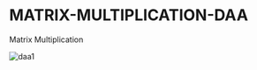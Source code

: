 # MATRIX-MULTIPLICATION-DAA
Matrix Multiplication

![daa1](https://user-images.githubusercontent.com/22931190/39101106-9dfb88e4-465a-11e8-9ca1-88efe494df8d.PNG)

